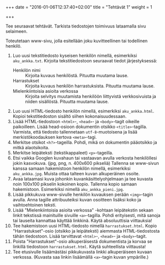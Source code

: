 +++
date = "2016-01-06T12:37:40+02:00"
title = "Tehtävät 1"
weight = 1

+++

Tee seuraavat tehtävät. Tarkista tiedostojen toimivuus lataamalla sivu selaimeen.

Toteutetaan www-sivu, jolla esitellään joku kuvitteellinen tai todellinen henkilö.

1. Luo uusi tekstitiedosto kyseisen henkilön nimellä, esimerkiksi `aku_ankka.txt`.
   Kirjoita tekstitiedostoon seuraavat tiedot järjestyksessä:
    <dl class="reunuksilla">
        <dt>Henkilön nimi</dt>
        <dd>Kirjoita kuvaus henkilöstä. Pituutta muutama lause.</dd>
        <dt>Harrastukset</dt>
        <dd>Kirjoita kuvaus henkilön harrastuksista. Pituutta muutama lause.</dd>
        <dt>Mielenkiintoisia asioita verkossa</dt>
        <dd>Kirjoita selvitys muutamista henkilöön liittyvistä verkkosivuista ja niiden sisällöstä. Pituutta muutama lause.</dd>
    </dl>
2. Luo uusi HTML-tiedosto henkilön nimellä, esimerkiksi `aku_ankka.html`. Kopioi tekstitiedoston sisältö
    siihen kokonaisuudessaan.
3. Lisää HTML-tiedostoon `<html>`-, `<head>`- ja `<body>`-tagit oikeille paikoilleen. Lisää
    head-osioon dokumentin otsikko `<title>`-tagilla. Varmista, että tiedosto tallennetaan
    `utf-8`-muotoisena ja lisää merkistökoodauksen kertova `<meta>`-tagi.
4. Merkitse otsikot `<h?>`-tageilla. Pohdi, mikä on dokumentin pääotsikko ja mitkä alaotsikoita.
5. Merkitse leipäteksti (tekstikappaleet) `<p>`-tageilla.
6. Etsi vaikka Googlen kuvahaun tai vastaavan avulla verkosta henkilöllesi jokin kasvokuva.
    (jpg, png, n. 400x600 pikseliä) Tallenna se www-sivun kanssa samaan hakemistoon henkilön nimellä,
    esimerkiksi `aku_ankka.jpg`. Muista ottaa talteen kuvan alkuperäinen osoite.
7. Avaa lataamasi kuva johonkin kuvankäsittelyohjelmaan ja tee kuvasta noin 100x100 pikselin
    kokoinen kopio. Tallenna kopio samaan hakemistoon. Esimerkiksi nimellä `aku_ankka_pieni.jpg`.
8. Lisää pikkukuva www-sivulle henkilön kuvauksen perään `<img>`-tagin avulla. Anna tagille attribuuteiksi
    kuvan osoitteen lisäksi koko ja vaihtoehtoinen teksti.
9. Lisää "Mielenkiintoisia asioita verkossa" -kohtaan leipätekstin sekaan linkit tekstissä
    mainituille sivuille `<a>`-tagilla. Pohdi erityisesti, mitä sanoja tai lauseita kannattaa
    käyttää linkkinä. Käytä absoluuttisia viittauksia!
10. Tee hakemistoon uusi HTML-tiedosto nimellä `harrastukset.html`. Kopio "Harrastukset"-osio
    (otsikko ja leipäteksti) aiemmasta HTML-tiedostosta tähän tiedostoon. Lisää tarvittavat
    `<html>`-, `<head>`- ja `<body>`-tagit.
11. Poista "Harrastukset"-osio alkuperäisestä dokumentista ja korvaa se linkillä tiedostoon
    `harrastukset.html`. Käytä suhteellista viittausta!
12. Tee etusivulle lisäämästäsi pikkukuvasta linkki alkuperäiseen kuvaan verkossa.
    (Kuvasta saa linkin lisäämällä `<a>`-tagin kuvan ympärille.)

[JSBin]: https://jsbin.com "JSBin"